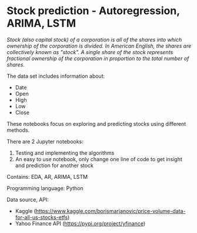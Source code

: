# Stock prediction - Autoregression, ARIMA, LSTM

*Stock (also capital stock) of a corporation is all of the shares into which ownership of the corporation is divided. In American English, the shares are collectively known as "stock". A single share of the stock represents fractional ownership of the corporation in proportion to the total number of shares.*

The data set includes information about:
- Date 
- Open
- High
- Low
- Close

These notebooks focus on exploring and predicting stocks using different methods.

There are 2 Jupyter notebooks:
1. Testing and implementing the algorithms
2. An easy to use notebook, only change one line of code to get insight and prediction for another stock

Contains: EDA, AR, ARIMA, LSTM

Programming language: Python

Data source, API: 
- Kaggle (https://www.kaggle.com/borismarjanovic/price-volume-data-for-all-us-stocks-etfs)
- Yahoo Finance API (https://pypi.org/project/yfinance)
